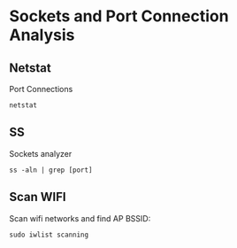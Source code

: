 # Sockets and Port Connection Analysis

## Netstat
Port Connections
```
netstat
```

## SS
Sockets analyzer
```
ss -aln | grep [port]
```

## Scan WIFI
Scan wifi networks and find AP BSSID: 
```
sudo iwlist scanning
```
